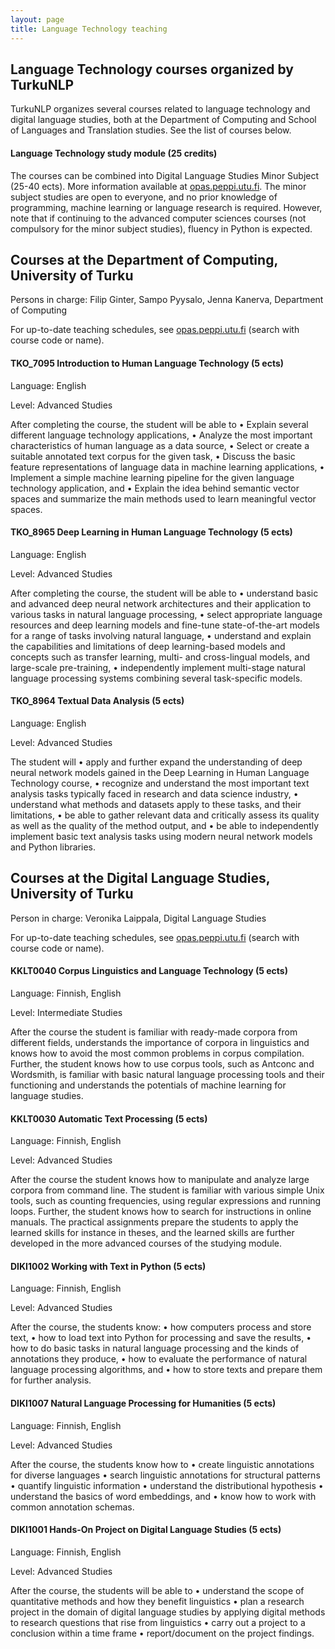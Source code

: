```yaml
---
layout: page
title: Language Technology teaching
---
```


## Language Technology courses organized by TurkuNLP

TurkuNLP organizes several courses related to language technology and digital language studies, both at the Department of Computing and School of Languages and Translation studies. See the list of courses below.

#### Language Technology study module (25 credits)
The courses can be combined into Digital Language Studies Minor Subject (25-40 ects). More information available at [opas.peppi.utu.fi](https://opas.peppi.utu.fi). The minor subject studies are open to everyone, and no prior knowledge of programming, machine learning or language research is required. However, note that if continuing to the advanced computer sciences courses (not compulsory for the minor subject studies), fluency in Python is expected.


## Courses at the Department of Computing, University of Turku
Persons in charge: Filip Ginter, Sampo Pyysalo, Jenna Kanerva, Department of Computing

For up-to-date teaching schedules, see [opas.peppi.utu.fi](https://opas.peppi.utu.fi) (search with course code or name).

#### TKO_7095 Introduction to Human Language Technology (5 ects)
Language: English

Level: Advanced Studies

After completing the course, the student will be able to • Explain several different language technology applications, • Analyze the most important characteristics of human language as a data source, • Select or create a suitable annotated text corpus for the given task, • Discuss the basic feature representations of language data in machine learning applications, •  Implement a simple machine learning pipeline for the given language technology application, and • Explain the idea behind semantic vector spaces and summarize the main methods used to learn meaningful vector spaces.

#### TKO_8965 Deep Learning in Human Language Technology (5 ects)
Language: English

Level: Advanced Studies

After completing the course, the student will be able to • understand basic and advanced deep neural network architectures and their application to various tasks in natural language processing, • select appropriate language resources and deep learning models and fine-tune state-of-the-art models for a range of tasks involving natural language, • understand and explain the capabilities and limitations of deep learning-based models and concepts such as transfer learning, multi- and cross-lingual models, and large-scale pre-training, • independently implement multi-stage natural language processing systems combining several task-specific models.


#### TKO_8964 Textual Data Analysis (5 ects)
Language: English

Level: Advanced Studies

The student will • apply and further expand the understanding of deep neural network models gained in the Deep Learning in Human Language Technology course, • recognize and understand the most important text analysis tasks typically faced in research and data science industry, • understand what methods and datasets apply to these tasks, and their limitations, • be able to gather relevant data and critically assess its quality as well as the quality of the method output, and • be able to independently implement basic text analysis tasks using modern neural network models and Python libraries.



## Courses at the Digital Language Studies, University of Turku
Person in charge: Veronika Laippala, Digital Language Studies

For up-to-date teaching schedules, see [opas.peppi.utu.fi](https://opas.peppi.utu.fi) (search with course code or name).

#### KKLT0040 Corpus Linguistics and Language Technology (5 ects)
Language: Finnish, English

Level: Intermediate Studies

After the course the student is familiar with ready-made corpora from different fields, understands the importance of corpora in linguistics and knows how to avoid the most common problems in corpus compilation. Further, the student knows how to use corpus tools, such as Antconc and Wordsmith, is familiar with basic natural language processing tools and their functioning and understands the potentials of machine learning for language studies.


#### KKLT0030 Automatic Text Processing (5 ects)
Language: Finnish, English

Level: Advanced Studies

After the course the student knows how to manipulate and analyze large corpora from command line. The student is familiar with various simple Unix tools, such as counting frequencies, using regular expressions and running loops. Further, the student knows how to search for instructions in online manuals. The practical assignments prepare the students to apply the learned skills for instance in theses, and the learned skills are further developed in the more advanced courses of the studying module.

#### DIKI1002 Working with Text in Python (5 ects)
Language: Finnish, English

Level: Advanced Studies

After the course, the students know: • how computers process and store text, • how to load text into Python for processing and save the results, • how to do basic tasks in natural language processing and the kinds of annotations they produce, • how to evaluate the performance of natural language processing algorithms, and • how to store texts and prepare them for further analysis.

#### DIKI1007 Natural Language Processing for Humanities (5 ects)
Language: Finnish, English

Level: Advanced Studies

After the course, the students know how to • create linguistic annotations for diverse languages • search linguistic annotations for structural patterns • quantify linguistic information • understand the distributional hypothesis • understand the basics of word embeddings, and • know how to work with common annotation schemas.

#### DIKI1001 Hands-On Project on Digital Language Studies (5 ects)
Language: Finnish, English

Level: Advanced Studies

After the course, the students will be able to • understand the scope of quantitative methods and how they benefit linguistics • plan a research project in the domain of digital language studies by applying digital methods to research questions that rise from linguistics • carry out a project to a conclusion within a time frame • report/document on the project findings.


